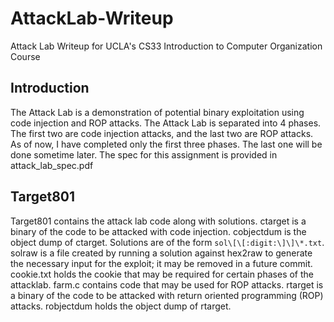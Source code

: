 # AttackLab-Writeup
Attack Lab Writeup for UCLA's CS33 Introduction to Computer Organization Course

## Introduction
The Attack Lab is a demonstration of potential binary exploitation using code injection and ROP attacks. The Attack Lab is separated into 4 phases. The first two are code injection attacks, and the last two are ROP attacks. As of now, I have completed only the first three phases. The last one will be done sometime later. The spec for this assignment is provided in attack_lab_spec.pdf

## Target801
Target801 contains the attack lab code along with solutions. ctarget is a binary of the code to be attacked with code injection. cobjectdum is the object dump of ctarget. Solutions are of the form `sol\[\[:digit:\]\]\*.txt`. solraw is a file created by running a solution against hex2raw to generate the necessary input for the exploit; it may be removed in a future commit. cookie.txt holds the cookie that may be required for certain phases of the attacklab. farm.c contains code that may be used for ROP attacks. rtarget is a binary of the code to be attacked with return oriented programming (ROP) attacks. robjectdum holds the object dump of rtarget.
